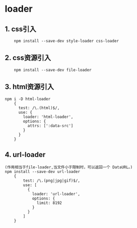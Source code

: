 # loader

## 1. css引入

    	npm install --save-dev style-loader css-loader

## 2. css资源引入

    	npm install --save-dev file-loader


## 3. html资源引入

	npm i -D html-loader
		{
		  test: /\.(html)$/,
		  use: {
		    loader: 'html-loader',
		    options: {
		      attrs: [':data-src']
		    }
		  }
		}

## 4. url-loader 

	(作用相当于file-loader,当文件小于限制时，可以返回一个 DataURL。)
	npm install --save-dev url-loader
		{
			test: /\.(png|jpg|gif)$/,
			use: [
			  {
			    loader: 'url-loader',
			    options: {
			      limit: 8192
			    }
			  }
			]
		}
